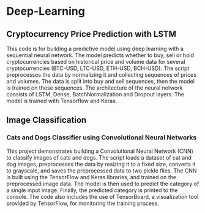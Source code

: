 # Deep-Learning

## Cryptocurrency Price Prediction with LSTM

This code is for building a predictive model using deep learning with a sequential neural network. The model predicts whether to buy, sell or hold cryptocurrencies based on historical price and volume data for several cryptocurrencies (BTC-USD, LTC-USD, ETH-USD, BCH-USD). The script preprocesses the data by normalizing it and collecting sequences of prices and volumes. The data is split into buy and sell sequences, then the model is trained on these sequences. The architecture of the neural network consists of LSTM, Dense, BatchNormalization and Dropout layers. The model is trained with Tensorflow and Keras.

## Image Classification

### Cats and Dogs Classifier using Convolutional Neural Networks

This project demonstrates building a Convolutional Neural Network (CNN) to classify images of cats and dogs. The script loads a dataset of cat and dog images, preprocesses the data by resizing it to a fixed size, converts it to grayscale, and saves the preprocessed data to two pickle files. The CNN is built using the TensorFlow and Keras libraries, and trained on the preprocessed image data. The model is then used to predict the category of a single input image. Finally, the predicted category is printed to the console. The code also includes the use of TensorBoard, a visualization tool provided by TensorFlow, for monitoring the training process.
